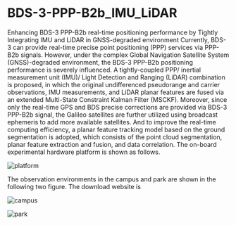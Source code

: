# BDS-3-PPP-B2b_IMU_LiDAR
Enhancing BDS-3 PPP-B2b real-time positioning performance by Tightly Integrating IMU and LiDAR in GNSS-degraded environment
Currently, BDS-3 can provide real-time precise point positioning (PPP) services via PPP-B2b signals. However, under the complex Global Navigation Satellite System (GNSS)-degraded environment, the BDS-3 PPP-B2b positioning performance is severely influenced. A tightly-coupled PPP/ inertial measurement unit (IMU)/ Light Detection and Ranging (LiDAR) combination is proposed, in which the original undifferenced pseudorange and carrier observations, IMU measurements, and LiDAR planar features are fused via an extended Multi-State Constraint Kalman Filter (MSCKF). Moreover, since only the real-time GPS and BDS precise corrections are provided via BDS-3 PPP-B2b signal, the Galileo satellites are further utilized using broadcast ephemeris to add more available satellites. And to improve the real-time computing efficiency, a planar feature tracking model based on the ground segmentation is adopted, which consists of the point cloud segmentation, planar feature extraction and fusion, and data correlation.
The on-board experimental hardware platform is shown as follows.

![platform](https://github.com/user-attachments/assets/a228e7d6-6155-4985-8975-dd9e97001eab)

The observation environments in the campus and park are shown in the following two figure. The download website is 

![campus](https://github.com/user-attachments/assets/d0b8820e-3cd2-48da-a535-c0e0e0027bc9)

![park](https://github.com/user-attachments/assets/69cd32d0-2b0e-479a-8093-a56b489bf385)
